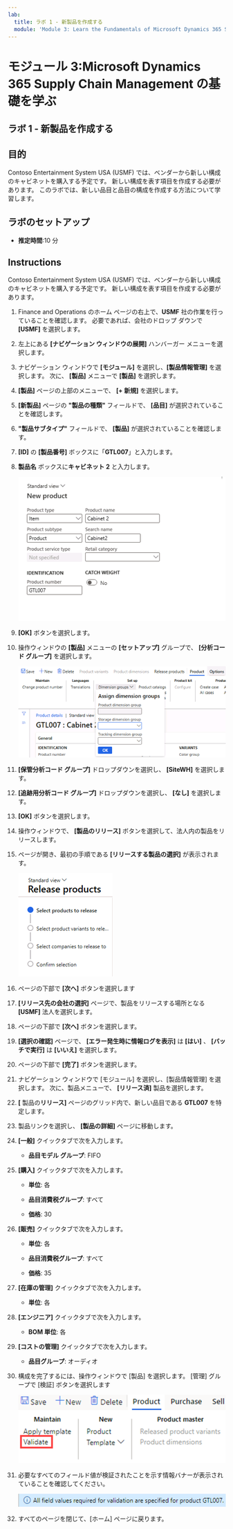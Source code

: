 ```yaml
---
lab:
  title: ラボ 1 - 新製品を作成する
  module: 'Module 3: Learn the Fundamentals of Microsoft Dynamics 365 Supply Chain Management'
---
```


# モジュール 3:Microsoft Dynamics 365 Supply Chain Management の基礎を学ぶ

## ラボ 1 - 新製品を作成する

## 目的

Contoso Entertainment System USA (USMF) では、ベンダーから新しい構成のキャビネットを購入する予定です。 新しい構成を表す項目を作成する必要があります。 このラボでは、新しい品目と品目の構成を作成する方法について学習します。

## ラボのセットアップ

   - **推定時間**:10 分

## Instructions

Contoso Entertainment System USA (USMF) では、ベンダーから新しい構成のキャビネットを購入する予定です。 新しい構成を表す項目を作成する必要があります。

1.  Finance and Operations のホーム ページの右上で、**USMF** 社の作業を行っていることを確認します。 必要であれば、会社のドロップ ダウンで **[USMF]** を選択します。

2.  左上にある **[ナビゲーション ウィンドウの展開]** ハンバーガー メニューを選択します。

3.  ナビゲーション ウィンドウで **[モジュール]** を選択し、**[製品情報管理]** を選択します。 次に、 **[製品]** メニューで **[製品]** を選択します。

4.  **[製品]** ページの上部のメニューで、 **[+ 新規]** を選択します。

5.  **[新製品]** ページの **"製品の種類"** フィールドで、 **[品目]** が選択されていることを確認します。

6.  **"製品サブタイプ"** フィールドで、 **[製品]** が選択されていることを確認します。

7.  **[ID]** の **[製品番号]** ボックスに「**GTL007**」と入力します。

8.  **製品名** ボックスに**キャビネット 2** と入力します。

    ![スクリーンショットは、新製品の作成ページの標準ビューを示しています。](./media/03-learn-the-fundamentals-of-dynamics-365-supply-chain-management-07.png)

9.  **[OK]** ボタンを選択します。

10. 操作ウィンドウの **[製品]** メニューの **[セットアップ]** グループで、 **[分析コード グループ]** を選択します。

    ![スクリーンショットは、分析コード グループのさまざまな詳細を追加できる製品メニューの設定オプションを示しています。](./media/03-learn-the-fundamentals-of-dynamics-365-supply-chain-management-08.png)

11. **[保管分析コード グループ]** ドロップダウンを選択し、 **[SiteWH]** を選択します。

12. **[追跡用分析コード グループ]** ドロップダウンを選択し、 **[なし]** を選択します。

13. **[OK]** ボタンを選択します。

14. 操作ウィンドウで、 **[製品のリリース]** ボタンを選択して、法人内の製品をリリースします。

15. ページが開き、最初の手順である **[リリースする製品の選択]** が表示されます。

    ![スクリーンショットは、[製品のリリース] ページの標準ビューを示しています。](./media/03-learn-the-fundamentals-of-dynamics-365-supply-chain-management-09.png)

16. ページの下部で **[次へ]** ボタンを選択します

17. **[リリース先の会社の選択]** ページで、製品をリリースする場所となる **[USMF]** 法人を選択します。

18. ページの下部で **[次へ]** ボタンを選択します。

19. **[選択の確認]** ページで、 **[エラー発生時に情報ログを表示]** は **[はい]** 、 **[バッチで実行]** は **[いいえ]** を選択します。

20. ページの下部で **[完了]** ボタンを選択します。

21. ナビゲーション ウィンドウで [モジュール] を選択し、[製品情報管理] を選択します。 次に、製品メニューで、 **[リリース済]** 製品を選択します。

22. **[** 製品の**リリース]** ページのグリッド内で、新しい品目である **GTL007** を特定します。 

23. 製品リンクを選択し、 **[製品の詳細]** ページに移動します。

24. **[一般]** クイックタブで次を入力します。

    - **品目モデル グループ**: FIFO

25. **[購入]** クイックタブで次を入力します。

    - **単位**: 各

    - **品目消費税グループ**: すべて

    - **価格**: 30

26. **[販売]** クイックタブで次を入力します。

    - **単位**: 各

    - **品目消費税グループ**: すべて

    - **価格**: 35

27. **[在庫の管理]** クイックタブで次を入力します。

    - **単位**: 各

28. **[エンジニア]** クイックタブで次を入力します。

    - **BOM 単位**: 各

29. **[コストの管理]** クイックタブで次を入力します。

    - **品目グループ**: オーディオ

30. 構成を完了するには、操作ウィンドウで [製品] を選択します。 [管理] グループで [検証] ボタンを選択します

    ![スクリーンショットは、操作ウィンドウの [製品] ボタンの下にある [管理] グループを示しています。 [管理] グループの [検証] ボタンが選択されています。](./media/03-learn-the-fundamentals-of-dynamics-365-supply-chain-management-10.png)

31. 必要なすべてのフィールド値が検証されたことを示す情報バナーが表示されていることを確認してください。

    ![スクリーンショットは、必要なすべてのフィールド値が検証されたことを示す情報バナーを示しています。 ](./media/03-learn-the-fundamentals-of-dynamics-365-supply-chain-management-11.png)

32. すべてのページを閉じて、[ホーム] ページに戻ります。
